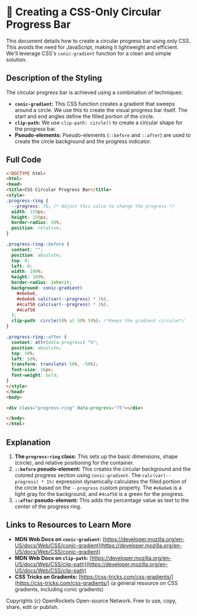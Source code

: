 # 🐞 Creating a CSS-Only Circular Progress Bar


This document details how to create a circular progress bar using only CSS.  This avoids the need for JavaScript, making it lightweight and efficient.  We'll leverage CSS's `conic-gradient` function for a clean and simple solution.


## Description of the Styling

The circular progress bar is achieved using a combination of techniques:

* **`conic-gradient`:** This CSS function creates a gradient that sweeps around a circle. We use this to create the visual progress bar itself. The start and end angles define the filled portion of the circle.
* **`clip-path`:**  We use `clip-path: circle()` to create a circular shape for the progress bar.
* **Pseudo-elements:**  Pseudo-elements (`::before` and `::after`) are used to create the circle background and the progress indicator.


## Full Code

```html
<!DOCTYPE html>
<html>
<head>
<title>CSS Circular Progress Bar</title>
<style>
.progress-ring {
  --progress: 75; /* Adjust this value to change the progress */
  width: 150px;
  height: 150px;
  border-radius: 50%;
  position: relative;
}

.progress-ring::before {
  content: "";
  position: absolute;
  top: 0;
  left: 0;
  width: 100%;
  height: 100%;
  border-radius: inherit;
  background: conic-gradient(
    #e6e6e6,
    #e6e6e6 calc(var(--progress) * 1%),
    #4caf50 calc(var(--progress) * 1%),
    #4caf50
  );
  clip-path: circle(50% at 50% 50%); /*Keeps the gradient circular*/
}

.progress-ring::after {
  content: attr(data-progress) "%";
  position: absolute;
  top: 50%;
  left: 50%;
  transform: translate(-50%, -50%);
  font-size: 16px;
  font-weight: bold;
}
</style>
</head>
<body>

<div class="progress-ring" data-progress="75"></div>

</body>
</html>
```


## Explanation

1. **The `progress-ring` class:** This sets up the basic dimensions, shape (circle), and relative positioning for the container.
2. **`::before` pseudo-element:** This creates the circular background and the colored progress section using `conic-gradient`. The `calc(var(--progress) * 1%)` expression dynamically calculates the filled portion of the circle based on the `--progress` custom property.  The `#e6e6e6` is a light gray for the background, and `#4caf50` is a green for the progress.
3. **`::after` pseudo-element:** This adds the percentage value as text to the center of the progress ring.


## Links to Resources to Learn More

* **MDN Web Docs on `conic-gradient`:** [https://developer.mozilla.org/en-US/docs/Web/CSS/conic-gradient](https://developer.mozilla.org/en-US/docs/Web/CSS/conic-gradient)
* **MDN Web Docs on `clip-path`:** [https://developer.mozilla.org/en-US/docs/Web/CSS/clip-path](https://developer.mozilla.org/en-US/docs/Web/CSS/clip-path)
* **CSS Tricks on Gradients:** [https://css-tricks.com/css-gradients/](https://css-tricks.com/css-gradients/) (a general resource on CSS gradients, including conic gradients)


Copyrights (c) OpenRockets Open-source Network. Free to use, copy, share, edit or publish.

